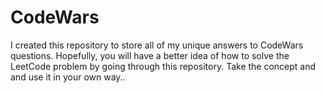 # CodeWars
I created this repository to store all of my unique answers to CodeWars questions. Hopefully, you will have a better idea of how to solve the LeetCode problem by going through this repository. Take the concept and and use it in your own way..
